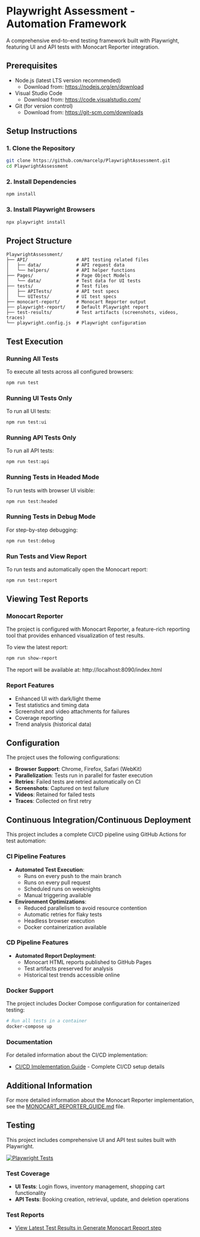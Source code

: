 # Playwright Assessment - Automation Framework

A comprehensive end-to-end testing framework built with Playwright, featuring UI and API tests with Monocart Reporter integration.

## Prerequisites

* Node.js (latest LTS version recommended)
  * Download from: https://nodejs.org/en/download
* Visual Studio Code
  * Download from: https://code.visualstudio.com/
* Git (for version control)
  * Download from: https://git-scm.com/downloads

## Setup Instructions

### 1. Clone the Repository

```bash
git clone https://github.com/marcelp/PlaywrightAssessment.git
cd PlaywrightAssessment
```

### 2. Install Dependencies

```bash
npm install
```

### 3. Install Playwright Browsers

```bash
npx playwright install
```

## Project Structure

```
PlaywrightAssessment/
├── API/                  # API testing related files
│   ├── data/             # API request data
│   └── helpers/          # API helper functions
├── Pages/                # Page Object Models
│   └── data/             # Test data for UI tests
├── tests/                # Test files
│   ├── APITests/         # API test specs
│   └── UITests/          # UI test specs
├── monocart-report/      # Monocart Reporter output
├── playwright-report/    # Default Playwright report
├── test-results/         # Test artifacts (screenshots, videos, traces)
└── playwright.config.js  # Playwright configuration
```

## Test Execution

### Running All Tests

To execute all tests across all configured browsers:

```bash
npm run test
```

### Running UI Tests Only

To run all UI tests:

```bash
npm run test:ui
```

### Running API Tests Only

To run all API tests:

```bash
npm run test:api
```

### Running Tests in Headed Mode

To run tests with browser UI visible:

```bash
npm run test:headed
```

### Running Tests in Debug Mode

For step-by-step debugging:

```bash
npm run test:debug
```

### Run Tests and View Report

To run tests and automatically open the Monocart report:

```bash
npm run test:report
```

## Viewing Test Reports

### Monocart Reporter

The project is configured with Monocart Reporter, a feature-rich reporting tool that provides enhanced visualization of test results.

To view the latest report:

```bash
npm run show-report
```

The report will be available at: http://localhost:8090/index.html

### Report Features

* Enhanced UI with dark/light theme
* Test statistics and timing data
* Screenshot and video attachments for failures
* Coverage reporting
* Trend analysis (historical data)

## Configuration

The project uses the following configurations:

* **Browser Support**: Chrome, Firefox, Safari (WebKit)
* **Parallelization**: Tests run in parallel for faster execution
* **Retries**: Failed tests are retried automatically on CI
* **Screenshots**: Captured on test failure
* **Videos**: Retained for failed tests
* **Traces**: Collected on first retry

## Continuous Integration/Continuous Deployment

This project includes a complete CI/CD pipeline using GitHub Actions for test automation:

### CI Pipeline Features

* **Automated Test Execution**:
  * Runs on every push to the main branch
  * Runs on every pull request
  * Scheduled runs on weeknights
  * Manual triggering available
* **Environment Optimizations**:
  * Reduced parallelism to avoid resource contention
  * Automatic retries for flaky tests
  * Headless browser execution
  * Docker containerization available

### CD Pipeline Features

* **Automated Report Deployment**:
  * Monocart HTML reports published to GitHub Pages
  * Test artifacts preserved for analysis
  * Historical test trends accessible online

### Docker Support

The project includes Docker Compose configuration for containerized testing:

```bash
# Run all tests in a container
docker-compose up
```

### Documentation

For detailed information about the CI/CD implementation:
* [CI/CD Implementation Guide](./CI_CD_GUIDE.md) - Complete CI/CD setup details

## Additional Information

For more detailed information about the Monocart Reporter implementation, see the [MONOCART_REPORTER_GUIDE.md](./MONOCART_REPORTER_GUIDE.md) file.

## Testing

This project includes comprehensive UI and API test suites built with Playwright.

[![Playwright Tests](https://github.com/marcelp/PlaywrightAssessment/actions/workflows/playwright.yml/badge.svg)](https://github.com/marcelp/PlaywrightAssessment/actions/workflows/playwright.yml)

### Test Coverage

- **UI Tests**: Login flows, inventory management, shopping cart functionality
- **API Tests**: Booking creation, retrieval, update, and deletion operations

### Test Reports

- [View Latest Test Results in Generate Monocart Report step](https://github.com/marcelp/PlaywrightAssessment/actions)

